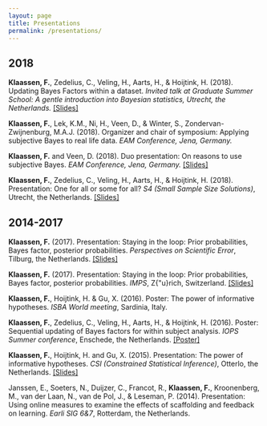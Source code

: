 ```yaml
---
layout: page
title: Presentations
permalink: /presentations/
---
```


## 2018

**Klaassen, F.**, Zedelius, C., Veling, H., Aarts, H., & Hoijtink, H. (2018). 
Updating Bayes Factors within a dataset. *Invited talk at Graduate Summer School: A gentle introduction into Bayesian statistics, Utrecht, the Netherlands.* [[Slides]](https://github.com/fayetteklaassen/fayetteklaassen.github.io/blob/master/files/presentations/2018-SummerSchool.pdf)

**Klaassen, F.**, Lek, K.M., Ni, H., Veen, D., & Winter, S., Zondervan-Zwijnenburg, M.A.J. (2018). 
Organizer and chair of symposium: Applying subjective Bayes to real life data. *EAM Conference, Jena, Germany.* 

**Klaassen, F.** and Veen, D. (2018). Duo presentation: On reasons to use subjective Bayes. *EAM Conference, Jena, Germany.* [[Slides]](https://github.com/fayetteklaassen/fayetteklaassen.github.io/blob/master/files/presentations/2018-EAM.pdf)

**Klaassen, F.**, Zedelius, C., Veling, H., Aarts, H., & Hoijtink, H. (2018). Presentation: One for all or some for all? *S4 (Small Sample Size Solutions)*, Utrecht, the Netherlands. [[Slides]](https://github.com/fayetteklaassen/fayetteklaassen.github.io/blob/master/files/presentations/2018-S4.pdf)

## 2014-2017

**Klaassen, F.** (2017). Presentation: Staying in the loop: Prior probabilities, Bayes factor, posterior probabilities. *Perspectives on Scientific Error*, Tilburg, the Netherlands. [[Slides]](https://github.com/fayetteklaassen/fayetteklaassen.github.io/blob/master/files/presentations/2017-PSE.pdf)

**Klaassen, F.** (2017). Presentation: Staying in the loop: Prior probabilities, Bayes factor, posterior probabilities. *IMPS*, Z{\"u}rich, Switzerland. [[Slides]](https://github.com/fayetteklaassen/fayetteklaassen.github.io/blob/master/files/presentations/2017-IMPS.pdf)

**Klaassen, F.**, Hoijtink, H. & Gu, X. (2016). Poster: The power of informative hypotheses. *ISBA World meeting*, Sardinia, Italy.

**Klaassen, F.**, Zedelius, C., Veling, H., Aarts, H., & Hoijtink, H. (2016). Poster: Sequential updating of Bayes factors for within subject analysis. *IOPS Summer conference*, Enschede, the Netherlands. [[Poster]](https://github.com/fayetteklaassen/fayetteklaassen.github.io/blob/master/files/presentations/2016-IOPS.pdf)

**Klaassen, F.**, Hoijtink, H. and Gu, X. (2015). Presentation: The power of informative hypotheses. *CSI (Constrained Statistical Inference)*, Otterlo, the Netherlands. [[Slides]](https://github.com/fayetteklaassen/fayetteklaassen.github.io/blob/master/files/presentations/2015-CSI.pdf)

Janssen, E., Soeters, N., Duijzer, C., Francot, R., **Klaassen, F.**, Kroonenberg, M., van der Laan, N., van de Pol, J., & Leseman, P. (2014). Presentation: Using online measures to examine the effects of scaffolding and feedback on learning. *Earli SIG 6&7*, Rotterdam, the Netherlands.
